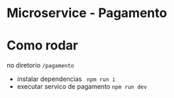 # Microservice - Pagamento

# Como rodar

no diretorio ```/pagamento```

- instalar dependencias ``` npm run i``` 
- executar servico de pagamento ```npm run dev```